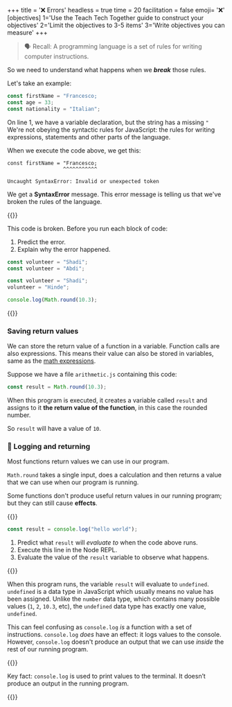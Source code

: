 +++
title = '❌ Errors'
headless = true
time = 20
facilitation = false
emoji= '❌'
[objectives]
    1='Use the Teach Tech Together guide to construct your objectives'
    2='Limit the objectives to 3-5 items'
    3='Write objectives you can measure'
+++

> 🗣️ Recall: A programming language is a set of rules for writing computer instructions.

So we need to understand what happens when we **_break_** those rules.

Let's take an example:

```js {linenos=table,hl_lines=["1"],linenostart=1}
const firstName = "Francesco;
const age = 33;
const nationality = "Italian";
```

On line 1, we have a variable declaration, but the string has a missing `"` We're not obeying the syntactic rules for JavaScript: the rules for writing expressions, statements and other parts of the language.

When we execute the code above, we get this:

```node
const firstName = "Francesco;
                  ^^^^^^^^^^^

Uncaught SyntaxError: Invalid or unexpected token
```

We get a **SyntaxError** message. This error message is telling us that we've broken the rules of the language.

{{<note type="activity" title="Predict, Explain">}}

This code is broken. Before you run each block of code:

1. Predict the error.
1. Explain why the error happened.

```js
const volunteer = "Shadi";
const volunteer = "Abdi";
```

```js
const volunteer = "Shadi";
volunteer = "Hinde";
```

```js
console.log(Math.round(10.3);
```

{{</note>}}

### Saving return values

We can store the return value of a function in a variable. Function calls are also expressions. This means their value can also be stored in variables, same as the [math expressions](#-creating-expressions).

Suppose we have a file `arithmetic.js` containing this code:

```js title="arithmetic.js"
const result = Math.round(10.3);
```

When this program is executed, it creates a variable called `result` and assigns to it **the return value of the function**, in this case the rounded number.

So `result` will have a value of `10`.

### 🔭 Logging and returning

Most functions return values we can use in our program.

`Math.round` takes a single input, does a calculation and then returns a value that we can use when our program is running.

Some functions don't produce useful return values in our running program; but they can still cause **effects**.

{{<note title="Predict, Run, Observe" type="exercise">}}

```js
const result = console.log("hello world");
```

1. Predict what `result` will _evaluate to_ when the code above runs.
1. Execute this line in the Node REPL.
1. Evaluate the value of the `result` variable to observe what happens.

{{</note>}}

When this program runs, the variable `result` will evaluate to `undefined`. `undefined` is a data type in JavaScript which usually means no value has been assigned. Unlike the `number` data type, which contains many possible values (`1`, `2`, `10.3`, etc), the `undefined` data type has exactly one value, `undefined`.

This can feel confusing as `console.log` _is_ a function with a set of instructions. `console.log` _does_ have an effect: it logs values to the console. However, `console.log` doesn't produce an output that we can use _inside_ the rest of our running program.

{{<note type="tip">}}

Key fact: `console.log` is used to print values to the terminal. It doesn’t produce an output in the running program.

{{</note>}}
